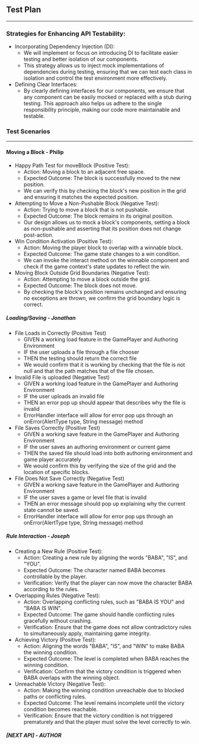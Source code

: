 ## Test Plan

---


### Strategies for Enhancing API Testability:
- Incorporating Dependency Injection (DI): 
  - We will implement or focus on introducing DI to facilitate easier testing and better isolation of our components. 
  - This strategy allows us to inject mock implementations of dependencies during testing, ensuring that we can test 
  each class in isolation and control the test environment more effectively.
- Defining Clear Interfaces: 
  - By clearly defining interfaces for our components, we ensure that any component can be easily mocked or replaced 
  with a stub during testing. This approach also helps us adhere to the single responsibility principle, making our 
  code more maintainable and testable.

### Test Scenarios

---

#### Moving a Block - Philip
- Happy Path Test for moveBlock (Positive Test):
  - Action: Moving a block to an adjacent free space.
  - Expected Outcome: The block is successfully moved to the new position.
  - We can verify this by checking the block's new position in the grid and ensuring it matches the expected position.
- Attempting to Move a Non-Pushable Block (Negative Test):
  - Action: Trying to move a block that is not pushable.
  - Expected Outcome: The block remains in its original position.
  - Our design allows us to mock a block's components, setting a block as non-pushable and asserting that its position does not change post-action.
- Win Condition Activation (Positive Test):
  - Action: Moving the player block to overlap with a winnable block.
  - Expected Outcome: The game state changes to a win condition.
  - We can invoke the interact method on the winnable component and check if the game context's state updates to reflect the win.
- Moving Block Outside Grid Boundaries (Negative Test):
  - Action: Attempting to move a block outside the grid.
  - Expected Outcome: The block does not move.
  - By checking the block's position remains unchanged and ensuring no exceptions are thrown, we confirm the grid boundary logic is correct.

##### Loading/Saving - Jonathan
- File Loads in Correctly (Positive Test)
  - GIVEN a working load feature in the GamePlayer and Authoring Environment
  - IF the user uploads a file through a file chooser
  - THEN the testing should return the correct file
  - We would confirm that it is working by checking that the file is not null and that the path 
  matches that of the file chosen.
- Invalid File is uploaded (Negative Test)
  - GIVEN a working load feature in the GamePlayer and Authoring Environment
  - IF the user uploads an invalid file
  - THEN an error pop up should appear that describes why the file is invalid
  - ErrorHandler interface will allow for error pop ups through an 
  onError(AlertType type, String message) method
- File Saves Correctly (Positive Test)
  - GIVEN a working save feature in the GamePlayer and Authoring Environment
  - IF the user saves an authoring environment or current game 
  - THEN the saved file should load into both authoring environment and game player accurately
  - We would confirm this by verifying the size of the grid and the location of specific blocks. 
- File Does Not Save Correctly (Negative Test)
  - GIVEN a working save feature in the GamePlayer and Authoring Environment
  - IF the user saves a game or level file that is invalid
  - THEN an error message should pop up explaining why the current state cannot be saved. 
  - ErrorHandler interface will allow for error pop ups through an
    onError(AlertType type, String message) method

##### Rule Interaction - Joseph
- Creating a New Rule (Positive Test):
  - Action: Creating a new rule by aligning the words "BABA", "IS", and "YOU".
  - Expected Outcome: The character named BABA becomes controllable by the player.
  - Verification: Verify that the player can now move the character BABA according to the rules.
- Overlapping Rules (Negative Test):
  - Action: Overlapping conflicting rules, such as "BABA IS YOU" and "BABA IS WIN".
  - Expected Outcome: The game should handle conflicting rules gracefully without crashing.
  - Verification: Ensure that the game does not allow contradictory rules to simultaneously apply, maintaining game integrity.
- Achieving Victory (Positive Test):
  - Action: Aligning the words "BABA", "IS", and "WIN" to make BABA the winning condition.
  - Expected Outcome: The level is completed when BABA reaches the winning condition.
  - Verification: Confirm that the victory condition is triggered when BABA overlaps with the winning object.
- Unreachable Victory (Negative Test):
  - Action: Making the winning condition unreachable due to blocked paths or conflicting rules.
  - Expected Outcome: The level remains incomplete until the victory condition becomes reachable.
  - Verification: Ensure that the victory condition is not triggered prematurely and that the player must solve the level correctly to win.
##### [NEXT API] - AUTHOR